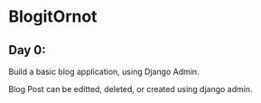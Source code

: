 # BlogitOrnot

## Day 0:

Build a basic blog application, using Django Admin. 

Blog Post can be editted, deleted, or created using django admin.

